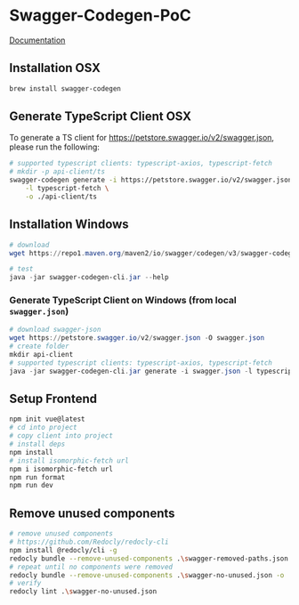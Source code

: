 # Swagger-Codegen-PoC

[Documentation](https://github.com/swagger-api/swagger-codegen#compatibility)

## Installation OSX

```sh
brew install swagger-codegen
```

## Generate TypeScript Client OSX

To generate a TS client for <https://petstore.swagger.io/v2/swagger.json>, please run the following:

```sh
# supported typescript clients: typescript-axios, typescript-fetch
# mkdir -p api-client/ts
swagger-codegen generate -i https://petstore.swagger.io/v2/swagger.json \
    -l typescript-fetch \
    -o ./api-client/ts
```

## Installation Windows

```powershell
# download
wget https://repo1.maven.org/maven2/io/swagger/codegen/v3/swagger-codegen-cli/3.0.41/swagger-codegen-cli-3.0.41.jar -O swagger-codegen-cli.jar

# test
java -jar swagger-codegen-cli.jar --help
```

### Generate TypeScript Client on Windows (from local `swagger.json`)

```powershell
# download swagger-json
wget https://petstore.swagger.io/v2/swagger.json -O swagger.json
# create folder
mkdir api-client
# supported typescript clients: typescript-axios, typescript-fetch
java -jar swagger-codegen-cli.jar generate -i swagger.json -l typescript-fetch -o ./api-client
```

## Setup Frontend

```sh
npm init vue@latest
# cd into project
# copy client into project
# install deps
npm install
# install isomorphic-fetch url
npm i isomorphic-fetch url
npm run format
npm run dev
```

## Remove unused components

```sh
# remove unused components
# https://github.com/Redocly/redocly-cli
npm install @redocly/cli -g
redocly bundle --remove-unused-components .\swagger-removed-paths.json -o .\swagger-no-unused.json
# repeat until no components were removed
redocly bundle --remove-unused-components .\swagger-no-unused.json -o .\swagger-no-unused.json
# verify
redocly lint .\swagger-no-unused.json
```
